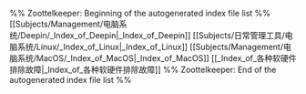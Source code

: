 %% Zoottelkeeper: Beginning of the autogenerated index file list  %%
 [[Subjects/Management/电脑系统/Deepin/_Index_of_Deepin|_Index_of_Deepin]]
 [[Subjects/日常管理工具/电脑系统/Linux/_Index_of_Linux|_Index_of_Linux]]
 [[Subjects/Management/电脑系统/MacOS/_Index_of_MacOS|_Index_of_MacOS]]
 [[_Index_of_各种软硬件排除故障|_Index_of_各种软硬件排除故障]]
%% Zoottelkeeper: End of the autogenerated index file list  %%
